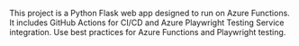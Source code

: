 <!-- Use this file to provide workspace-specific custom instructions to Copilot. For more details, visit https://code.visualstudio.com/docs/copilot/copilot-customization#_use-a-githubcopilotinstructionsmd-file -->

This project is a Python Flask web app designed to run on Azure Functions.
It includes GitHub Actions for CI/CD and Azure Playwright Testing Service integration.
Use best practices for Azure Functions and Playwright testing.
